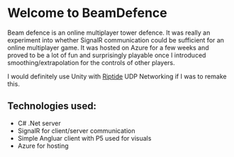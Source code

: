 # Welcome to BeamDefence

Beam defence is an online multiplayer tower defence. It was really an experiment into whether SignalR communication could be sufficient for an online multiplayer game. It was hosted on Azure for a few weeks and proved to be a lot of fun and surprisingly playable once I introduced smoothing/extrapolation for the controls of other players.

I would definitely use Unity with [Riptide](https://github.com/RiptideNetworking/Riptide) UDP Networking if I was to remake this.

## Technologies used:
- C# .Net server
- SignalR for client/server communication
- Simple Angluar client with P5 used for visuals
- Azure for hosting
